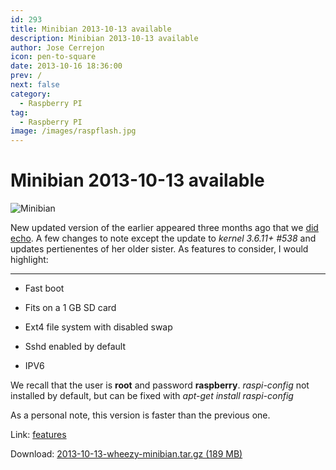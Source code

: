```yaml
---
id: 293
title: Minibian 2013-10-13 available
description: Minibian 2013-10-13 available
author: Jose Cerrejon
icon: pen-to-square
date: 2013-10-16 18:36:00
prev: /
next: false
category:
  - Raspberry PI
tag:
  - Raspberry PI
image: /images/raspflash.jpg
---
```


# Minibian 2013-10-13 available

![Minibian](/images/raspflash.jpg)

New updated version of the earlier appeared three months ago that we [did echo]( /post.php?id=216). A few changes to note except the update to *kernel 3.6.11+ #538* and updates pertienentes of her older sister. As features to consider, I would highlight:

- - -
* Fast boot

* Fits on a 1 GB SD card

* Ext4 file system with disabled swap

* Sshd enabled by default

* IPV6

We recall that the user is **root** and password **raspberry**. *raspi-config* not installed by default, but can be fixed with *apt-get install raspi-config*

As a personal note, this version is faster than the previous one.

Link: [features](http://minibianpi.wordpress.com/features/)

Download: [2013-10-13-wheezy-minibian.tar.gz (189 MB)](http://sourceforge.net/projects/minibian/files/2013-10-13-wheezy-minibian.tar.gz/download)